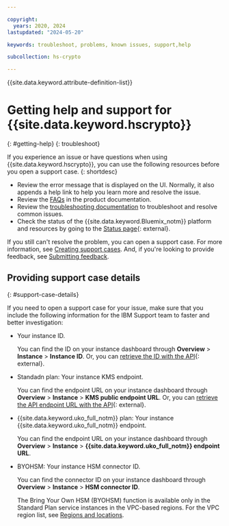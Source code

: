 ```yaml
---

copyright:
  years: 2020, 2024
lastupdated: "2024-05-20"

keywords: troubleshoot, problems, known issues, support,help

subcollection: hs-crypto

---
```


{{site.data.keyword.attribute-definition-list}}




# Getting help and support for {{site.data.keyword.hscrypto}}
{: #getting-help}
{: troubleshoot}

If you experience an issue or have questions when using {{site.data.keyword.hscrypto}}, you can use the following resources before you open a support case.
{: shortdesc}

* Review the error message that is displayed on the UI. Normally, it also appends a help link to help you learn more and resolve the issue.
* Review the [FAQs](/docs/hs-crypto?topic=hs-crypto-faq-basics) in the product documentation.
* Review the [troubleshooting documentation](/docs/hs-crypto?topic=hs-crypto-sitemap#sitemap_troubleshooting_key_management_service) to troubleshoot and resolve common issues.
* Check the status of the {{site.data.keyword.Bluemix_notm}} platform and resources by going to the [Status page](https://cloud.ibm.com/status){: external}.

If you still can't resolve the problem, you can open a support case. For more information, see [Creating support cases](/docs/get-support?topic=get-support-open-case). And, if you're looking to provide feedback, see [Submitting feedback](/docs/overview?topic=overview-feedback).

## Providing support case details
{: #support-case-details}

If you need to open a support case for your issue, make sure that you include the following information for the IBM Support team to faster and better investigation:

- Your instance ID. 

    You can find the ID on your instance dashboard through **Overview** &gt; **Instance** &gt; **Instance ID**. Or, you can [retrieve the ID with the API](/docs/hs-crypto?topic=hs-crypto-retrieve-instance-ID&interface=api){: external}.

- Standadn plan: Your instance KMS endpoint. 

    You can find the endpoint URL on your instance dashboard through **Overview** &gt; **Instance** &gt; **KMS public endpoint URL**. Or, you can [retrieve the API endpoint URL with the API](/apidocs/hs-crypto#getinstance){: external}.

- {{site.data.keyword.uko_full_notm}} plan: Your instance {{site.data.keyword.uko_full_notm}} endpoint.

    You can find the endpoint URL on your instance dashboard through **Overview** &gt; **Instance** &gt; **{{site.data.keyword.uko_full_notm}} endpoint URL**. 
  
- BYOHSM: Your instance HSM connector ID. 

    You can find the connector ID on your instance dashboard through **Overview** &gt; **Instance** &gt; **HSM connector ID**.
    
    The Bring Your Own HSM (BYOHSM) function is available only in the Standard Plan service instances in the VPC-based regions. For the VPC region list, see [Regions and locations](/docs/hs-crypto?topic=hs-crypto-regions#available-regions).
